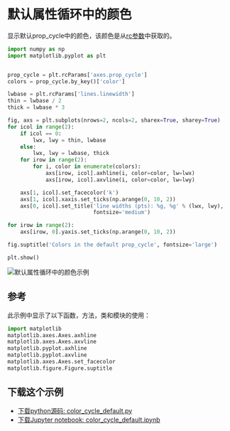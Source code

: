 # 默认属性循环中的颜色

显示默认prop_cycle中的颜色，该颜色是从[rc参数](https://matplotlib.org/tutorials/introductory/customizing.html)中获取的。

```python
import numpy as np
import matplotlib.pyplot as plt


prop_cycle = plt.rcParams['axes.prop_cycle']
colors = prop_cycle.by_key()['color']

lwbase = plt.rcParams['lines.linewidth']
thin = lwbase / 2
thick = lwbase * 3

fig, axs = plt.subplots(nrows=2, ncols=2, sharex=True, sharey=True)
for icol in range(2):
    if icol == 0:
        lwx, lwy = thin, lwbase
    else:
        lwx, lwy = lwbase, thick
    for irow in range(2):
        for i, color in enumerate(colors):
            axs[irow, icol].axhline(i, color=color, lw=lwx)
            axs[irow, icol].axvline(i, color=color, lw=lwy)

    axs[1, icol].set_facecolor('k')
    axs[1, icol].xaxis.set_ticks(np.arange(0, 10, 2))
    axs[0, icol].set_title('line widths (pts): %g, %g' % (lwx, lwy),
                           fontsize='medium')

for irow in range(2):
    axs[irow, 0].yaxis.set_ticks(np.arange(0, 10, 2))

fig.suptitle('Colors in the default prop_cycle', fontsize='large')

plt.show()
```

![默认属性循环中的颜色示例](https://matplotlib.org/_images/sphx_glr_color_cycle_default_001.png)

## 参考

此示例中显示了以下函数，方法，类和模块的使用：

```python
import matplotlib
matplotlib.axes.Axes.axhline
matplotlib.axes.Axes.axvline
matplotlib.pyplot.axhline
matplotlib.pyplot.axvline
matplotlib.axes.Axes.set_facecolor
matplotlib.figure.Figure.suptitle
```

## 下载这个示例
            
- [下载python源码: color_cycle_default.py](https://matplotlib.org/_downloads/color_cycle_default.py)
- [下载Jupyter notebook: color_cycle_default.ipynb](https://matplotlib.org/_downloads/color_cycle_default.ipynb)